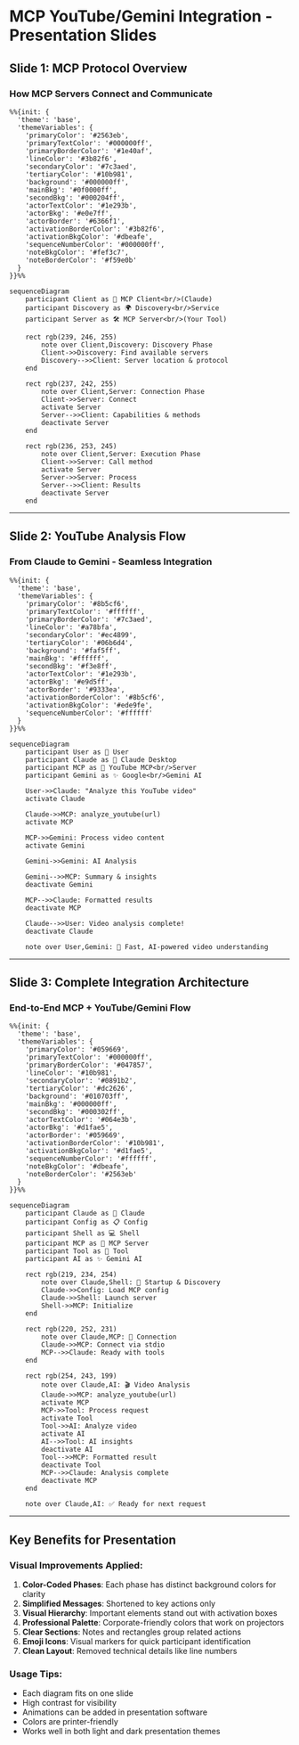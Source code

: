 # MCP YouTube/Gemini Integration - Presentation Slides

## Slide 1: MCP Protocol Overview

### How MCP Servers Connect and Communicate

```mermaid
%%{init: {
  'theme': 'base',
  'themeVariables': {
    'primaryColor': '#2563eb',
    'primaryTextColor': '#000000ff',
    'primaryBorderColor': '#1e40af',
    'lineColor': '#3b82f6',
    'secondaryColor': '#7c3aed',
    'tertiaryColor': '#10b981',
    'background': '#000000ff',
    'mainBkg': '#0f0000ff',
    'secondBkg': '#000204ff',
    'actorTextColor': '#1e293b',
    'actorBkg': '#e0e7ff',
    'actorBorder': '#6366f1',
    'activationBorderColor': '#3b82f6',
    'activationBkgColor': '#dbeafe',
    'sequenceNumberColor': '#000000ff',
    'noteBkgColor': '#fef3c7',
    'noteBorderColor': '#f59e0b'
  }
}}%%

sequenceDiagram
    participant Client as 🧠 MCP Client<br/>(Claude)
    participant Discovery as 🌍 Discovery<br/>Service
    participant Server as 🛠️ MCP Server<br/>(Your Tool)

    rect rgb(239, 246, 255)
        note over Client,Discovery: Discovery Phase
        Client->>Discovery: Find available servers
        Discovery-->>Client: Server location & protocol
    end

    rect rgb(237, 242, 255)
        note over Client,Server: Connection Phase
        Client->>Server: Connect
        activate Server
        Server-->>Client: Capabilities & methods
        deactivate Server
    end

    rect rgb(236, 253, 245)
        note over Client,Server: Execution Phase
        Client->>Server: Call method
        activate Server
        Server->>Server: Process
        Server-->>Client: Results
        deactivate Server
    end
```

---

## Slide 2: YouTube Analysis Flow

### From Claude to Gemini - Seamless Integration

```mermaid
%%{init: {
  'theme': 'base',
  'themeVariables': {
    'primaryColor': '#8b5cf6',
    'primaryTextColor': '#ffffff',
    'primaryBorderColor': '#7c3aed',
    'lineColor': '#a78bfa',
    'secondaryColor': '#ec4899',
    'tertiaryColor': '#06b6d4',
    'background': '#faf5ff',
    'mainBkg': '#ffffff',
    'secondBkg': '#f3e8ff',
    'actorTextColor': '#1e293b',
    'actorBkg': '#e9d5ff',
    'actorBorder': '#9333ea',
    'activationBorderColor': '#8b5cf6',
    'activationBkgColor': '#ede9fe',
    'sequenceNumberColor': '#ffffff'
  }
}}%%

sequenceDiagram
    participant User as 👤 User
    participant Claude as 🧠 Claude Desktop
    participant MCP as 🐍 YouTube MCP<br/>Server
    participant Gemini as ✨ Google<br/>Gemini AI

    User->>Claude: "Analyze this YouTube video"
    activate Claude
    
    Claude->>MCP: analyze_youtube(url)
    activate MCP
    
    MCP->>Gemini: Process video content
    activate Gemini
    
    Gemini->>Gemini: AI Analysis
    
    Gemini-->>MCP: Summary & insights
    deactivate Gemini
    
    MCP-->>Claude: Formatted results
    deactivate MCP
    
    Claude-->>User: Video analysis complete!
    deactivate Claude

    note over User,Gemini: 🚀 Fast, AI-powered video understanding
```

---

## Slide 3: Complete Integration Architecture

### End-to-End MCP + YouTube/Gemini Flow

```mermaid
%%{init: {
  'theme': 'base',
  'themeVariables': {
    'primaryColor': '#059669',
    'primaryTextColor': '#000000ff',
    'primaryBorderColor': '#047857',
    'lineColor': '#10b981',
    'secondaryColor': '#0891b2',
    'tertiaryColor': '#dc2626',
    'background': '#010703ff',
    'mainBkg': '#000000ff',
    'secondBkg': '#000302ff',
    'actorTextColor': '#064e3b',
    'actorBkg': '#d1fae5',
    'actorBorder': '#059669',
    'activationBorderColor': '#10b981',
    'activationBkgColor': '#d1fae5',
    'sequenceNumberColor': '#ffffff',
    'noteBkgColor': '#dbeafe',
    'noteBorderColor': '#2563eb'
  }
}}%%

sequenceDiagram
    participant Claude as 🧠 Claude
    participant Config as 📋 Config
    participant Shell as 💻 Shell
    participant MCP as 🐍 MCP Server
    participant Tool as 🎯 Tool
    participant AI as ✨ Gemini AI

    rect rgb(219, 234, 254)
        note over Claude,Shell: 🚀 Startup & Discovery
        Claude->>Config: Load MCP config
        Claude->>Shell: Launch server
        Shell->>MCP: Initialize
    end

    rect rgb(220, 252, 231)
        note over Claude,MCP: 🤝 Connection
        Claude->>MCP: Connect via stdio
        MCP-->>Claude: Ready with tools
    end

    rect rgb(254, 243, 199)
        note over Claude,AI: 🎬 Video Analysis
        Claude->>MCP: analyze_youtube(url)
        activate MCP
        MCP->>Tool: Process request
        activate Tool
        Tool->>AI: Analyze video
        activate AI
        AI-->>Tool: AI insights
        deactivate AI
        Tool-->>MCP: Formatted result
        deactivate Tool
        MCP-->>Claude: Analysis complete
        deactivate MCP
    end

    note over Claude,AI: ✅ Ready for next request
```

---

## Key Benefits for Presentation

### Visual Improvements Applied:

1. **Color-Coded Phases**: Each phase has distinct background colors for clarity
2. **Simplified Messages**: Shortened to key actions only
3. **Visual Hierarchy**: Important elements stand out with activation boxes
4. **Professional Palette**: Corporate-friendly colors that work on projectors
5. **Clear Sections**: Notes and rectangles group related actions
6. **Emoji Icons**: Visual markers for quick participant identification
7. **Clean Layout**: Removed technical details like line numbers

### Usage Tips:

- Each diagram fits on one slide
- High contrast for visibility
- Animations can be added in presentation software
- Colors are printer-friendly
- Works well in both light and dark presentation themes